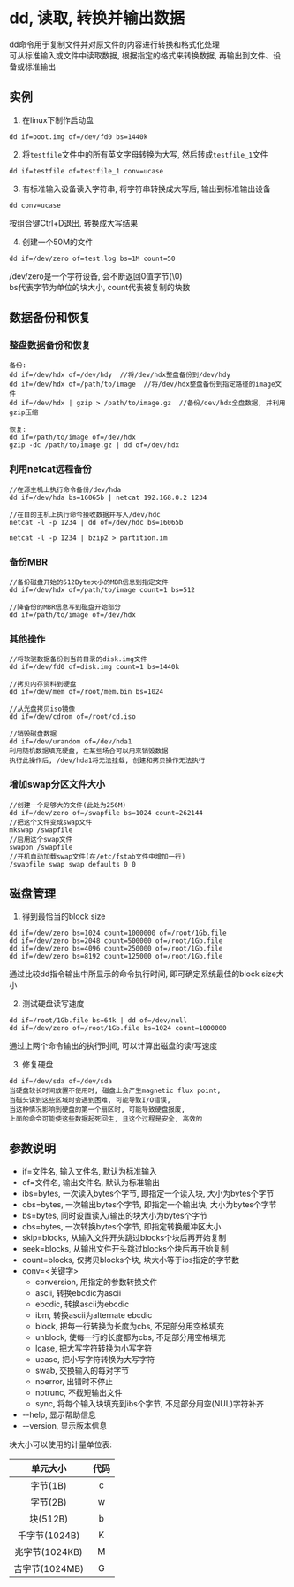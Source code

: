 # dd, 读取, 转换并输出数据

dd命令用于复制文件并对原文件的内容进行转换和格式化处理 <br/>
可从标准输入或文件中读取数据, 根据指定的格式来转换数据, 再输出到文件、设备或标准输出 <br/>

## 实例

1. 在linux下制作启动盘
```
dd if=boot.img of=/dev/fd0 bs=1440k
```

2. 将`testfile`文件中的所有英文字母转换为大写, 然后转成`testfile_1`文件
```
dd if=testfile of=testfile_1 conv=ucase
```

3. 有标准输入设备读入字符串, 将字符串转换成大写后, 输出到标准输出设备
```
dd conv=ucase
```
按组合键Ctrl+D退出, 转换成大写结果

4. 创建一个50M的文件
```
dd if=/dev/zero of=test.log bs=1M count=50
```
/dev/zero是一个字符设备, 会不断返回0值字节(\0) <br/>
bs代表字节为单位的块大小, count代表被复制的块数 <br/>

## 数据备份和恢复

### 整盘数据备份和恢复

```
备份:
dd if=/dev/hdx of=/dev/hdy  //将/dev/hdx整盘备份到/dev/hdy
dd if=/dev/hdx of=/path/to/image  //将/dev/hdx整盘备份到指定路径的image文件
dd if=/dev/hdx | gzip > /path/to/image.gz  //备份/dev/hdx全盘数据, 并利用gzip压缩

恢复:
dd if=/path/to/image of=/dev/hdx
gzip -dc /path/to/image.gz | dd of=/dev/hdx
```

### 利用netcat远程备份

```
//在源主机上执行命令备份/dev/hda
dd if=/dev/hda bs=16065b | netcat 192.168.0.2 1234

//在目的主机上执行命令接收数据并写入/dev/hdc
netcat -l -p 1234 | dd of=/dev/hdc bs=16065b

netcat -l -p 1234 | bzip2 > partition.im
```

### 备份MBR

```
//备份磁盘开始的512Byte大小的MBR信息到指定文件
dd if=/dev/hdx of=/path/to/image count=1 bs=512

//降备份的MBR信息写到磁盘开始部分
dd if=/path/to/image of=/dev/hdx
```

### 其他操作

```
//将软驱数据备份到当前目录的disk.img文件
dd if=/dev/fd0 of=disk.img count=1 bs=1440k

//拷贝内存资料到硬盘
dd if=/dev/mem of=/root/mem.bin bs=1024

//从光盘拷贝iso镜像
dd if=/dev/cdrom of=/root/cd.iso

//销毁磁盘数据
dd if=/dev/urandom of=/dev/hda1
利用随机数据填充硬盘, 在某些场合可以用来销毁数据
执行此操作后, /dev/hda1将无法挂载, 创建和拷贝操作无法执行
```

### 增加swap分区文件大小

```
//创建一个足够大的文件(此处为256M)
dd if=/dev/zero of=/swapfile bs=1024 count=262144
//把这个文件变成swap文件
mkswap /swapfile
//启用这个swap文件
swapon /swapfile
//开机自动加载swap文件(在/etc/fstab文件中增加一行)
/swapfile swap swap defaults 0 0
```

## 磁盘管理

1. 得到最恰当的block size
```
dd if=/dev/zero bs=1024 count=1000000 of=/root/1Gb.file
dd if=/dev/zero bs=2048 count=500000 of=/root/1Gb.file
dd if=/dev/zero bs=4096 count=250000 of=/root/1Gb.file
dd if=/dev/zero bs=8192 count=125000 of=/root/1Gb.file
```
通过比较dd指令输出中所显示的命令执行时间, 即可确定系统最佳的block size大小

2. 测试硬盘读写速度
```
dd if=/root/1Gb.file bs=64k | dd of=/dev/null
dd if=/dev/zero of=/root/1Gb.file bs=1024 count=1000000
```
通过上两个命令输出的执行时间, 可以计算出磁盘的读/写速度

3. 修复硬盘
```
dd if=/dev/sda of=/dev/sda
当硬盘较长时间放置不使用时, 磁盘上会产生magnetic flux point, 
当磁头读到这些区域时会遇到困难, 可能导致I/O错误, 
当这种情况影响到硬盘的第一个扇区时, 可能导致硬盘报废, 
上面的命令可能使这些数据起死回生, 且这个过程是安全, 高效的
```

## 参数说明

+ if=文件名, 输入文件名, 默认为标准输入
+ of=文件名, 输出文件名, 默认为标准输出
+ ibs=bytes, 一次读入bytes个字节, 即指定一个读入块, 大小为bytes个字节
+ obs=bytes, 一次输出bytes个字节, 即指定一个输出块, 大小为bytes个字节
+ bs=bytes, 同时设置读入/输出的块大小为bytes个字节
+ cbs=bytes, 一次转换bytes个字节, 即指定转换缓冲区大小
+ skip=blocks, 从输入文件开头跳过blocks个块后再开始复制
+ seek=blocks, 从输出文件开头跳过blocks个块后再开始复制
+ count=blocks, 仅拷贝blocks个块, 块大小等于ibs指定的字节数
+ conv=<关键字>
    + conversion, 用指定的参数转换文件
    + ascii, 转换ebcdic为ascii
    + ebcdic, 转换ascii为ebcdic
    + ibm, 转换ascii为alternate ebcdic
    + block, 把每一行转换为长度为cbs, 不足部分用空格填充
    + unblock, 使每一行的长度都为cbs, 不足部分用空格填充
    + lcase, 把大写字符转换为小写字符
    + ucase, 把小写字符转换为大写字符
    + swab, 交换输入的每对字节
    + noerror, 出错时不停止
    + notrunc, 不截短输出文件
    + sync, 将每个输入块填充到ibs个字节, 不足部分用空(NUL)字符补齐
+ --help, 显示帮助信息
+ --version, 显示版本信息

块大小可以使用的计量单位表:

|     单元大小    |  代码  |
|    :--------:   | :----: |
|    字节(1B)     |    c   |
|    字节(2B)     |    w   |
|    块(512B)     |    b   |
| 千字节(1024B)   |    K   |
| 兆字节(1024KB)  |    M   |
| 吉字节(1024MB)  |    G   |

